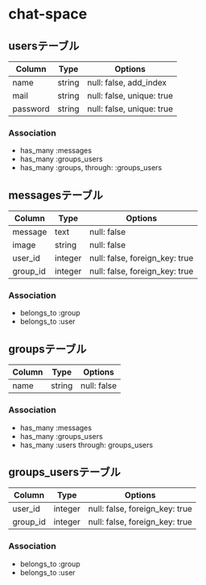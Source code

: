 # chat-space
 
## usersテーブル
|Column|Type|Options|
|------|----|-------|
|name|string|null: false, add_index|
|mail|string|null: false, unique: true|
|password|string|null: false, unique: true|

### Association
- has_many :messages
- has_many :groups_users
- has_many :groups, through: :groups_users


## messagesテーブル
|Column|Type|Options|
|------|----|-------|
|message|text|null: false|
|image|string|null: false|
|user_id|integer|null: false, foreign_key: true|
|group_id|integer|null: false, foreign_key: true|

### Association
- belongs_to :group
- belongs_to :user

## groupsテーブル
|Column|Type|Options|
|------|----|-------|
|name|string|null: false|

### Association
- has_many :messages
- has_many :groups_users
- has_many :users through: groups_users

## groups_usersテーブル
|Column|Type|Options|
|------|----|-------|
|user_id|integer|null: false, foreign_key: true|
|group_id|integer|null: false, foreign_key: true|

### Association
- belongs_to :group
- belongs_to :user